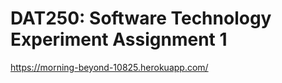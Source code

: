 # DAT250: Software Technology Experiment Assignment 1



https://morning-beyond-10825.herokuapp.com/

